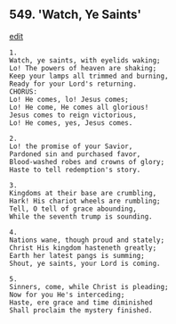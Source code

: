 
## 549.  'Watch, Ye Saints'
[edit](https://docs.google.com/document/d/1m16pSlZEBlMRAGLzLA9UgEf421Sj3_ft/edit?mode=html)



    1.
    Watch, ye saints, with eyelids waking;
    Lo! The powers of heaven are shaking;
    Keep your lamps all trimmed and burning, 
    Ready for your Lord's returning.
    CHORUS:
    Lo! He comes, lo! Jesus comes;
    Lo! He come, He comes all glorious!
    Jesus comes to reign victorious,
    Lo! He comes, yes, Jesus comes.

    2.
    Lo! the promise of your Savior, 
    Pardoned sin and purchased favor,
    Blood-washed robes and crowns of glory;
    Haste to tell redemption's story.

    3.
    Kingdoms at their base are crumbling,
    Hark! His chariot wheels are rumbling;
    Tell, O tell of grace abounding,
    While the seventh trump is sounding.

    4.
    Nations wane, though proud and stately;
    Christ His kingdom hasteneth greatly;
    Earth her latest pangs is summing;
    Shout, ye saints, your Lord is coming.

    5.
    Sinners, come, while Christ is pleading;
    Now for you He's interceding;
    Haste, ere grace and time diminished
    Shall proclaim the mystery finished.
